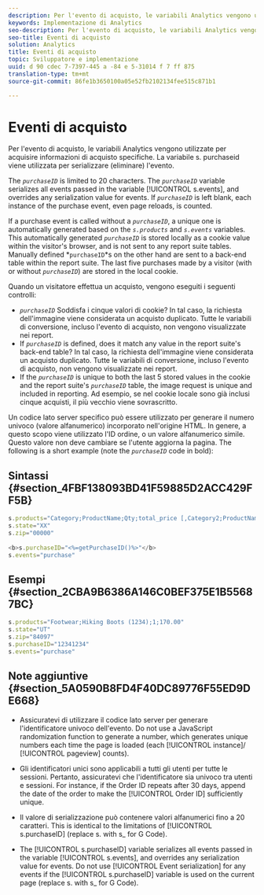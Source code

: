 ```yaml
---
description: Per l'evento di acquisto, le variabili Analytics vengono utilizzate per acquisire informazioni di acquisto specifiche. La variabile s. purchaseid viene utilizzata per serializzare (eliminare) l'evento.
keywords: Implementazione di Analytics
seo-description: Per l'evento di acquisto, le variabili Analytics vengono utilizzate per acquisire informazioni di acquisto specifiche. La variabile s. purchaseid viene utilizzata per serializzare (eliminare) l'evento.
seo-title: Eventi di acquisto
solution: Analytics
title: Eventi di acquisto
topic: Sviluppatore e implementazione
uuid: d 90 cdec 7-7397-445 a -84 e 5-31014 f 7 ff 875
translation-type: tm+mt
source-git-commit: 86fe1b3650100a05e52fb2102134fee515c871b1

---
```



# Eventi di acquisto

Per l'evento di acquisto, le variabili Analytics vengono utilizzate per acquisire informazioni di acquisto specifiche. La variabile s. purchaseid viene utilizzata per serializzare (eliminare) l'evento.

The *`purchaseID`* is limited to 20 characters. The *`purchaseID`* variable serializes all events passed in the variable [!UICONTROL s.events], and overrides any serialization value for events. If *`purchaseID`* is left blank, each instance of the purchase event, even page reloads, is counted.

If a purchase event is called without a *`purchaseID`*, a unique one is automatically generated based on the *`s.products`* and *`s.events`* variables. This automatically generated *`purchaseID`* is stored locally as a cookie value within the visitor's browser, and is not sent to any report suite tables. Manually defined *`purchaseID`*s on the other hand are sent to a back-end table within the report suite. The last five purchases made by a visitor (with or without *`purchaseID`*) are stored in the local cookie.

Quando un visitatore effettua un acquisto, vengono eseguiti i seguenti controlli:

* *`purchaseID`* Soddisfa i cinque valori di cookie? In tal caso, la richiesta dell'immagine viene considerata un acquisto duplicato. Tutte le variabili di conversione, incluso l'evento di acquisto, non vengono visualizzate nei report.
* If *`purchaseID`* is defined, does it match any value in the report suite's back-end table? In tal caso, la richiesta dell'immagine viene considerata un acquisto duplicato. Tutte le variabili di conversione, incluso l'evento di acquisto, non vengono visualizzate nei report.
* If the *`purchaseID`* is unique to both the last 5 stored values in the cookie and the report suite's *`purchaseID`* table, the image request is unique and included in reporting. Ad esempio, se nel cookie locale sono già inclusi cinque acquisti, il più vecchio viene sovrascritto.

Un codice lato server specifico può essere utilizzato per generare il numero univoco (valore alfanumerico) incorporato nell'origine HTML. In genere, a questo scopo viene utilizzato l'ID ordine, o un valore alfanumerico simile. Questo valore non deve cambiare se l'utente aggiorna la pagina. The following is a short example (note the *`purchaseID`* code in bold):

## Sintassi {#section_4FBF138093BD41F59885D2ACC429FF5B}

```js
s.products="Category;ProductName;Qty;total_price [,Category2;ProductName2;Qty;total_price]" 
s.state="XX" 
s.zip="00000" 
 
<b>s.purchaseID="<%=getPurchaseID()%>"</b> 
s.events="purchase" 
```

## Esempi {#section_2CBA9B6386A146C0BEF375E1B55687BC}

```js
s.products="Footwear;Hiking Boots (1234);1;170.00" 
s.state="UT" 
s.zip="84097" 
s.purchaseID="12341234" 
s.events="purchase"
```

## Note aggiuntive {#section_5A0590B8FD4F40DC89776F55ED9DE668}

* Assicuratevi di utilizzare il codice lato server per generare l'identificatore univoco dell'evento. Do not use a JavaScript randomization function to generate a number, which generates unique numbers each time the page is loaded (each [!UICONTROL instance]/ [!UICONTROL pageview] counts).

* Gli identificatori unici sono applicabili a tutti gli utenti per tutte le sessioni. Pertanto, assicuratevi che l'identificatore sia univoco tra utenti e sessioni. For instance, if the Order ID repeats after 30 days, append the date of the order to make the [!UICONTROL Order ID] sufficiently unique.
* Il valore di serializzazione può contenere valori alfanumerici fino a 20 caratteri. This is identical to the limitations of [!UICONTROL s.purchaseID] (replace s. with s_ for G Code).
* The [!UICONTROL s.purchaseID] variable serializes all events passed in the variable [!UICONTROL s.events], and overrides any serialization value for events. Do not use [!UICONTROL Event serialization] for any events if the [!UICONTROL s.purchaseID] variable is used on the current page (replace s. with s_ for G Code).

